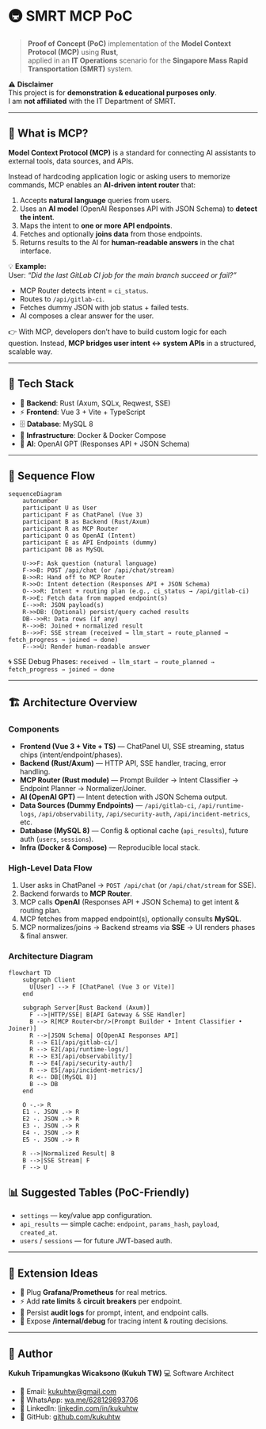 
# 🚇 SMRT MCP PoC

> **Proof of Concept (PoC)** implementation of the **Model Context Protocol (MCP)** using **Rust**,  
> applied in an **IT Operations** scenario for the **Singapore Mass Rapid Transportation (SMRT)** system.  

⚠️ **Disclaimer**  
This project is for **demonstration & educational purposes only**.  
I am **not affiliated** with the IT Department of SMRT.  

---

## 🧩 What is MCP?

**Model Context Protocol (MCP)** is a standard for connecting AI assistants to external tools, data sources, and APIs.  

Instead of hardcoding application logic or asking users to memorize commands, MCP enables an **AI-driven intent router** that:  

1. Accepts **natural language** queries from users.  
2. Uses an **AI model** (OpenAI Responses API with JSON Schema) to **detect the intent**.  
3. Maps the intent to **one or more API endpoints**.  
4. Fetches and optionally **joins data** from those endpoints.  
5. Returns results to the AI for **human-readable answers** in the chat interface.  

💡 **Example:**  
User: *“Did the last GitLab CI job for the main branch succeed or fail?”*  
- MCP Router detects intent = `ci_status`.  
- Routes to `/api/gitlab-ci`.  
- Fetches dummy JSON with job status + failed tests.  
- AI composes a clear answer for the user.  

👉 With MCP, developers don’t have to build custom logic for each question. Instead, **MCP bridges user intent ↔ system APIs** in a structured, scalable way.

---

## 🔧 Tech Stack

- 🦀 **Backend**: Rust (Axum, SQLx, Reqwest, SSE)  
- ⚡ **Frontend**: Vue 3 + Vite + TypeScript  
- 🗄️ **Database**: MySQL 8  
- 🐳 **Infrastructure**: Docker & Docker Compose  
- 🤖 **AI**: OpenAI GPT (Responses API + JSON Schema)  

---

## 🔄 Sequence Flow

```mermaid
sequenceDiagram
    autonumber
    participant U as User
    participant F as ChatPanel (Vue 3)
    participant B as Backend (Rust/Axum)
    participant R as MCP Router
    participant O as OpenAI (Intent)
    participant E as API Endpoints (dummy)
    participant DB as MySQL

    U->>F: Ask question (natural language)
    F->>B: POST /api/chat (or /api/chat/stream)
    B->>R: Hand off to MCP Router
    R->>O: Intent detection (Responses API + JSON Schema)
    O-->>R: Intent + routing plan (e.g., ci_status → /api/gitlab-ci)
    R->>E: Fetch data from mapped endpoint(s)
    E-->>R: JSON payload(s)
    R->>DB: (Optional) persist/query cached results
    DB-->>R: Data rows (if any)
    R-->>B: Joined + normalized result
    B-->>F: SSE stream (received → llm_start → route_planned → fetch_progress → joined → done)
    F-->>U: Render human-readable answer
````

🌀 SSE Debug Phases:
`received → llm_start → route_planned → fetch_progress → joined → done`

---

## 🏗 Architecture Overview

### Components

* **Frontend (Vue 3 + Vite + TS)** — ChatPanel UI, SSE streaming, status chips (intent/endpoint/phases).
* **Backend (Rust/Axum)** — HTTP API, SSE handler, tracing, error handling.
* **MCP Router (Rust module)** — Prompt Builder → Intent Classifier → Endpoint Planner → Normalizer/Joiner.
* **AI (OpenAI GPT)** — Intent detection with JSON Schema output.
* **Data Sources (Dummy Endpoints)** — `/api/gitlab-ci`, `/api/runtime-logs`, `/api/observability`, `/api/security-auth`, `/api/incident-metrics`, etc.
* **Database (MySQL 8)** — Config & optional cache (`api_results`), future auth (`users`, `sessions`).
* **Infra (Docker & Compose)** — Reproducible local stack.

### High-Level Data Flow

1. User asks in ChatPanel → `POST /api/chat` (or `/api/chat/stream` for SSE).
2. Backend forwards to **MCP Router**.
3. MCP calls **OpenAI** (Responses API + JSON Schema) to get intent & routing plan.
4. MCP fetches from mapped endpoint(s), optionally consults **MySQL**.
5. MCP normalizes/joins → Backend streams via **SSE** → UI renders phases & final answer.

### Architecture Diagram

```mermaid
flowchart TD
    subgraph Client
      U[User] --> F [ChatPanel (Vue 3 or Vite)]
    end

    subgraph Server[Rust Backend (Axum)]
      F -->|HTTP/SSE| B[API Gateway & SSE Handler]
      B --> R[MCP Router<br/>(Prompt Builder • Intent Classifier • Joiner)]
      R -->|JSON Schema| O[OpenAI Responses API]
      R --> E1[/api/gitlab-ci/]
      R --> E2[/api/runtime-logs/]
      R --> E3[/api/observability/]
      R --> E4[/api/security-auth/]
      R --> E5[/api/incident-metrics/]
      R <-- DB[(MySQL 8)]
      B --> DB
    end

    O -.-> R
    E1 -. JSON .-> R
    E2 -. JSON .-> R
    E3 -. JSON .-> R
    E4 -. JSON .-> R
    E5 -. JSON .-> R

    R -->|Normalized Result| B
    B -->|SSE Stream| F
    F --> U
```



## 📊 Suggested Tables (PoC-Friendly)

* `settings` — key/value app configuration.
* `api_results` — simple cache: `endpoint`, `params_hash`, `payload`, `created_at`.
* `users` / `sessions` — for future JWT-based auth.

---

## 🚀 Extension Ideas

* 🔗 Plug **Grafana/Prometheus** for real metrics.
* ⚡ Add **rate limits** & **circuit breakers** per endpoint.
* 📝 Persist **audit logs** for prompt, intent, and endpoint calls.
* 🐞 Expose **/internal/debug** for tracing intent & routing decisions.

---

## 👤 Author

**Kukuh Tripamungkas Wicaksono (Kukuh TW)**
💻 Software Architect

* 📧 Email: [kukuhtw@gmail.com](mailto:kukuhtw@gmail.com)
* 📱 WhatsApp: [wa.me/628129893706](https://wa.me/628129893706)
* 🔗 LinkedIn: [linkedin.com/in/kukuhtw](https://www.linkedin.com/in/kukuhtw)
* 🐙 GitHub: [github.com/kukuhtw](https://github.com/kukuhtw)

```

```
